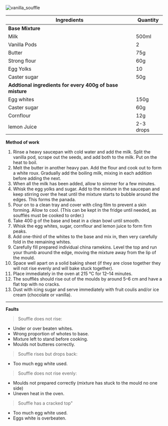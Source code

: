 ![vanilla_souffle](resource:assets/images/hot_cold_desserts/vanilla_souffle.png)


|Ingredients|Quantity|
|-----------|--------|
|**Base Mixture**||
|Milk|500ml|
|Vanilla Pods|2|
|Butter|75g|
|Strong flour|60g|
|Egg Yolks|10|
|Caster sugar|50g|
|**Addtional ingredients for every 400g of base misture**||
|Egg whites|150g|
|Caster sugar|60g|
|Cornflour|12g|
|lemon Juice|2-3 drops|


**Method of work**
1. Rinse a heavy saucepan with cold water and add the milk. Split the vanilla pod, scrape out the seeds, and add both to the milk. Put on the heat to boil.
2. Melt the butter in another heavy pan. Add the flour and cook out to form a white roux. Gradually add the boiling milk, mixing in each addition before adding the next.
3. When all the milk has been added, allow to simmer for a few minutes.
4.  Whisk the egg yolks and sugar. Add to the mixture in the saucepan and keep stirring over the heat until the mixture starts to bubble around the edges. This forms the panada.
5.  Pour on to a clean tray and cover with cling film to prevent a skin forming. Allow to cool. (This can be kept in the fridge until needed, as soufflés must be cooked to order.)
6.  Take 400 g of the base and beat in a clean bowl until smooth.
7.  Whisk the egg whites, sugar, cornflour and lemon juice to form firm peaks.
8.  Add one-third of the whites to the base and mix in, then very carefully fold in the remaining whites.
9.  Carefully fill prepared individual china ramekins. Level the top and run your thumb around the edge, moving the mixture away from the lip of the mould.
10. Space well apart on a solid baking sheet (if they are close together they will not rise evenly and will bake stuck together).
11. Place immediately in the oven at 215 °C for 12–14 minutes.
12. The soufflés should rise out of the moulds by around 5–6 cm and have a flat top with no cracks.
13. Dust with icing sugar and serve immediately with fruit coulis and/or ice cream (chocolate or vanilla).

-----

**Faults**

>Souffle does not rise:
- Under or over beaten whites.
- Wrong proportion of whotes to base.
- Mixture left to stand before cooking.
- Moulds not butteres correctly.
  
>Souffle rises but drops back:
- Too much egg white used.

>Souffle does not rise evenly:
- Moulds not prepared correctly (mixture has stuck to the mould no one side)
- Uneven heat in the oven.

>Souffle has a cracked top"
- Too much egg white used.
- Eggs white is overbeaten.